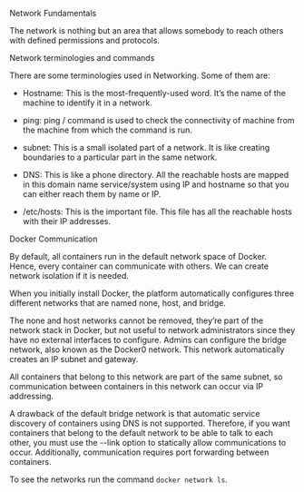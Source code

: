 Network Fundamentals

The network is nothing but an area that allows somebody to reach others with defined permissions and protocols.

Network terminologies and commands

There are some terminologies used in Networking. Some of them are:

- Hostname: This is the most-frequently-used word. It’s the name of the machine to identify it in a network.

- ping: ping <hostname>/<ip> command is used to check the connectivity of machine from the machine from which the command is run.

- subnet: This is a small isolated part of a network. It is like creating boundaries to a particular part in the same network.

- DNS: This is like a phone directory. All the reachable hosts are mapped in this domain name service/system using IP and hostname so that you can
either reach them by name or IP.

- /etc/hosts: This is the important file. This file has all the reachable hosts with their IP addresses.

Docker Communication

By default, all containers run in the default network space of Docker. Hence, every container can communicate with others.
We can create network isolation if it is needed.

When you initially install Docker, the platform automatically configures three different networks that are named none, host, and bridge.

The none and host networks cannot be removed, they’re part of the network stack in Docker, but not useful to network administrators since they have 
no external interfaces to configure. Admins can configure the bridge network, also known as the Docker0 network.
This network automatically creates an IP subnet and gateway.

All containers that belong to this network are part of the same subnet, so communication between containers in this network can occur via IP addressing.

A drawback of the default bridge network is that automatic service discovery of containers using DNS is not supported. 
Therefore, if you want containers that belong to the default network to be able to talk to each other, you must use the --link option 
to statically allow communications to occur. Additionally, communication requires port forwarding between containers.

To see the networks run the command `docker network ls`.
